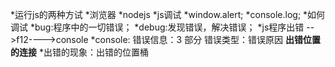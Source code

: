 
*运行js的两种方试
	 *浏览器
	 *nodejs
*js调试
	*window.alert;
	*console.log;
*如何调试
	*bug:程序中的一切错误；
	*debug:发现错误，解决错误；
	*js程序出错 -->f12--——>console
		*console: 错误信息：3 部分
			错误类型：错误原因  **出错位置的连接**
		*出错的现象：出错的位置桶<script>的程序：
			出错前的程序正常执行
			出错位置及其之后的程序不受影响
			其他<script>不受影响；
**js变量：
 		*what:内存中存储一个数据的存储空间，再起个名；
 		*when:程序中的数据都要用变量保存，再处理
 		*how :声明  赋值 取值
 			*声明：内存中创建一个新的变量
 				how: var 变量名；
 			*赋值： 将一个数据存入变量中
 			 	how: 变量名=值；
 			*取值： 从变量中取出数据；
 				how:使用变量名就是使用变量值；
 			“，”优先级低于等号；
 		*变量命名：
 			*不能用数字；
 			*不能用保留字关键字
 			*  **见名知义**
 			*  **驼峰命名
 		***特殊情况
 			*为未声明的变量赋值-->js自动创建同名变量在保存数居
 			*尝试从未声明的变量取值——> 会出错 not definde
 			*变量仅声明未赋值在内存中值未undefined; 
 			*对已有的变量赋新值会覆盖旧值
 		****声明提前;程序正式执行前，会将var 声明的变量提前 赋值留在原地；
 				遇见声明提前的问题，多要先声明，在判断输出；
 				example:
 					console.log(a);//undefine
 					var a=100;
 					console.log(a);//100
 					var a=200;
 					console.log(a);//200
 					console.log(b)//error
 					b=100;
 					console.log(b)//100
**常量：一旦声明值不可改变；
 		*when :只要创建不可擅自改变时；
 				example:PI G
 		*how :const 常量名 = 值；
 		*常量名要大写
 		***强行给常量修改值不会起作用
***数据类型
	*what:内存中存储不同数据的存储格式；
	***js数据类型分为两大类：***原始类型  ***引用类型
	***原始类型：值保存在本地的数据类型
		*五种
		*Number 专门保存数字的类型
		*String 专门保存字符串的类型
		*Boolean 专门保存真假的类型
		*undefined 只有一个值 undefined
		*null 表示不指向任何的地址
		***************************************
		*Number 专门保存数字的类型 不加引号
			*when：要参与算数计算或比较大小
				身份证，银行卡号等不用 Number 类型
			*所占空间：64位二进制数保存的 64bit = 8bytes
				n.toString(2) ;转为2进制数；不论多大的数字所占的空间是一样的都是8字节（bystes）;
			****舍入误差：计算机无法精确到 1/10
						example:
							var total= 1.6;
							var money=2.0;
							var b=money-total;
							console.log(b)//0.3999999999999999 
							console.log(b.toFixed(2));//***.toFixed(2);2表示两位小数
		*String 专门保存字符串的类型  加""
			*when:保存文字 或 斤用于显示的数字时
			*所占空间 ： js程序内存中的字符都是用unicode标识的
				unicode: 对全球主要语言每一位字编一个号
					查询unicode 
						str.charCodeAt(0); //转化为unicode编码
						str.toString(2)//转化为二进制
				内存中每个英文字母、标点占一字节，每个汉字占2个字节
				****字符串一旦创建不可改变；
				"+"如果参与字符串运算自动转化为字符拼接；
					example
						var str  = "hello" + "world";
						创建过几个字符串： 3个
		*Boolean false/true;
		*undefined   
		*null   
		***程序中的变量和数据库中的差距
			变量是内存中的  数据库是硬盘上的文件
			临时的		   持久的
			客户端          服务器只保存一份
		****************************
	   ***数据类型转换
			***js弱类型语言
				1，声明变量时不用规定存储的带护具类型
				2， 赋值时，动态决定变量存储的数据类型
				3，运算时js动态转换数据类型
			***两类：
				隐式转换：js自己完成
				强制转换：程序员自己调动
				**隐式转换
				 算术计算中,一切类型自动转为 Number 类型
				 隐式转换，仅影响表达式的结果不影响变量中存储的值
				 	"2"——>2  true/false -->1/0
				 	特例："+"只要有一方为字符串则自动转为字符串拼接
				 		  "-"不遵守这个法则
				 	example 
				 		var n1 = 2, n2 = 3;
				 		var s1 = "2", s2 = "3";
				 		var b1 = true,b2 = false;

				 		console.log(n1+n2);//5
				 		console.log(n1+s2);//23
				 		console.log(b1+s2);//"true"+"3"true3
				 		console.log(s1-b1);//"2"- true(1)=1***1***
				 		console.log(s1*b1);//2*1=2
				 		console.log(s1/b2);//Infinity
				 		console.log(s2-n2);//3-3=0***0***
				 		console.log(b1+s1-n1);//NaN 俩俩计算
				 	 NaN not a  number说明运算中包含了无法转换为数字的值不是数字的数字
				 	typeof(NaN):number 
				 	NaN 与任何数据计算都是 NaN
				 	typeof(x)用于判断x的数据类型
				   **表达式：有数据和运算符组成的一个公式
				          默认从左向右两两计算
				**强制转换：主动控制，调用专门的函数执行转换；
					1.任意类型 to string:2种；
					 var x = x.toString();
						任何对象都有toString方法；
					 var str = string(x)-->隐式转换的原型；
					2. 任意类型 to Nunber:2种；
					  var n = Number(x);-->隐式转换；//x必须为纯数字
					  var n = parseInt(str);//str是string 如果不是字符串js就会自动转为字符串
					  var n = parseFloat(str);
					      parseInt()原理：从str开始位置逐个读取每个字符直到碰到第一个不是数字的字符时，停止读取。自动忽略开始碰到的空格
					      parseFloat()原理：只认第一小数点；
					      Number() vs parseInt()
					      Number(true) -->1;
					      parseInt(true)-->parseInt(string(true))--NaN

					      example 
					         var width =  "12px";
					         parseInt(width)-->12;
					         parseInt("we34ju")-->NaN;
					3. 任意类型 -->Boolean: var  bool -->Boolean(x)-->隐式转换
						false : "" NaN undefined null 0 
						其余都是true
			   ******反是从用户获得都是string
	   ***运算符和表达式
			*程序：让计算机按照人的想法执行任务
			*运算符：就是程序中模拟人的思维运算或判断的符号
		  	 	*算数运算符：+  -  *  /  %/;
		  	 	  %运算：余数运算
		  	 	    %how:判断奇偶数
		  	 	    %how:确保运算结果不超过某个最大值（就是除数）；
		  	  		++/--:将当前变量中的值递增递减1
		  			when : 只要是对变量中的值的增递减1时用
		  			how  ；
		  		   ++/--单独使用前后都一样
		  		   参与到*其他表达式中*
		  		   ++n，将n中的值+1，然后返回*新值*$先++后运算$
		  		   n++, 将n中的值+1, 然后返回*旧值*$先运算后++$
		  		    example
		  		       var n = 3;
		  		       console.log(n++)//3
		  		       console.log(n);//4
		  		       console.log(++n);//5
		  		       console.log(n);//5
		  		       var m = 2;
		  		       var r = m++ + ++m + m++;
		  		       			2 m=3  4m=4  4m=5  r=10;
		  		       console.log(r);
		  		*关系运算符： 将两个值比较 ; > < >= <= == ===
		  		  * 返回true/false
		  		  **隐式转换：将所有类型转换为number在比较
		  		  **特殊情况：三种
		  		    *1，两个字符串比较：PK每一位unicode编号；
		  		      "3">"10"-->true
		  		    *2，***NaN 和任何数据做大小等于比较都返回false***
		  		        ***NaN 和任何数据做不等于比较永远返回true***
		  		        ****isNaN(x)专门判断是不是 NaN;
		  		        只要判断一个数值是否是数字或能被转为数字
		  		        ***Number("")会自动把空转为0
		  		         isNaN(Number("")); isNaN(Number(true));
		  		    *3，undefined null
		  		       Number(undefined) --> NaN
		  		       Number(null) --> 0
		  		        undefined == null // true  
		  		        undefined === null;
		  		       === 全等： 数据类型要相等 才比较值是否相等
		  		          不希望关系运算隐式转换时就用===
		  		       	******合理使用隐式转换******
		  		*逻辑运算：综合多个关系运算得出最终纠结伦
		  		  * && || ！ 隐式转换：自动将每个条件转为 boolean;
		  		     	 alert(4&&5);//5
						alert(4||5);//4
						alert(0||7);//7
						alert(9&&0);//0
						alert(0&&5);//0
 				  表达式1&&表达式2 12都是true才是true
 				  表达式1||表达式2  有一个是真就返回true
 				  ***********短路逻辑**************
 				   **example
 				      var n=10;
 				      var m=10
 				      var r = n++>10 || ++m>10;
 				      console.log(r);//true
 				      console.log(n);//11
 				      console.log(m);//11

 				      var n=10;
 				      var m=10
 				      var r = n++>10 && ++m>10;
 				      console.log(r);//false
 				      console.log(n);//11
 				      console.log(m);//10
 				    ******利用短路逻辑运算*******
 				      &&短路运用： 条件 &&（表达式）
 				       	**example 
 				       	   	var total = parseInt(prompt("请输入总价"));
 							total>=500&&(total*=0.8);
 							console.log(total);
 					  || 短路逻辑
 					      关系运算||（操作表达式）；
 						   	var input = prompt("qingshuru");
 							input!="" || (input = "主任什么都没留下");
 							console.log("恢复"+input);
 						*****如何判断是不是一个汉字
 						    第一个汉字为“一”————>unicode \u4300
 						    最后一个汉字"u9fa5";
 			    *位运算： >>   <<
 			       	n<<m  将n的二进制左移m位；
 			       	 example
 			       	     1<<3 ————> 1*2的三次方
 			       	n>>m  将n的二进制右移m位；
 			       	   example
 			       	      64>>3--> 64/2的三次方
 			    *扩展复制运算：+= -=  /= / *=
 			    *三目运算(三元运算) ： 根据不同的条件，多选一，返回不同的*结果*
 			       语法： 条件一?值1：
 			              条件二？值2：
 			                    ?	:
 			                    。。。:
 			                    默认值;
*****函数************************************************************
 	***函数		
 	    *函数： 封装了具有特定功能的代码段  声明 定义 调用
 	    *声明并且定义一个函数
 	         function 函数名([参数变量列表]){
 	         		函数语句；
 	         		[return];
 	         }
 	    *调用函数：[var 返回值 =]函数名([参数列表]);
 	      *函数只有调用时才会执行；
 	      *反复调用，反复执行；
 	      *一次修改处处生效
 	    *函数的参数：专门接受纯如函数内部的**变量**
 	       *如何定义函数参数 ：function函数名(变量1 ，变量2，。。。){}
 	       *参数赋值：函数名(变量1 ，变量2，。。。);
 	    *返回值：方法调用后，返回的执行结果！——一个数据；
 	         *通过return返回
 	         ********return 单独用 退出函数执行**********
 	         *******函数仅负责返回值，不负责保存返回值，必须var 变量 = 函数名();*****
	***变量作用域
	   *：一个变量的可用范围
	   *两种作用域：全局作用域，函数作用域
	   	  *全局作用域：一个变量可以再程序的任何位置被访问；
	   	  *函数作用域：一个变量尽在函数调用时，内部被访问；
  	   *两种变量：全局变量 局部变量
  	   	  *全局变量：定义在全局作用域中的变量；
  	   	  	 *1，直接在任何函数外生声明的变量
  	   	  	 	 全局变量都属于** window————全局对象**
  	   	  	 *******2，无论任何位置为从未声明过得变量赋值时自动创建全局变量***
  	   	  *局部变量：定义在函数作用于中的变量；
  	   	  	 *函数内部的var的变量；
  	   	  	 *参数变量
  	   	  *****函数内存 ： 函数其实引用类型的对象；函数名是只想函数对象的变量；
  	   	     函数调用时根据函数名的地址找到函数对象；
  	   	     函数调用完：
				*************************************
				example 01
				     var a=100;
 					 function fun(){
  						a++;
  						console.log(a);
 					 }
 					 fun(a); //101
 					 console.log(a);  //101
 				example 02
 	   ***声明提前：在程序执行前或函数被调用前，将 var 声明的变量和 function声明的函数提前到**当前作用域**的顶部集中创建 ；
 	   	  ****强调：仅声明提前*赋值留在原地
 	   	     example01;
 	   	      		fun1(){
 	   	      			console.log(1);
 	   	      		}
 	   	      		fun1();//2;//画内存图；
 	   	      		fun1(){
 	   	      			console.log(2)
 	   	      		}
 	   	      example02:
 	   	         var a= 100;
 	   	         function fun(){
 	   	         	console.log(a);//undefined;
 	   	         	var a=90;
 	   	         	console.log(a);//90
 	   	         }
 	   	         fun(); undefined 100;
 	   	         console.log(a); //100

 	   	           var a= 100;
 	   	         function fun(){
 	   	         	console.log(a);//100;
 	   	         	 a=90;
 	   	         	console.log(a);//90
 	   	         }
 	   	         fun(); 
 	   	         console.log(a); //90
 	   	       example03
 	   	          function foo(){
 	   	          		console.log(2);
 	   	          }
 	   	          foo();//2
 	   	          var foo=100;
 	   	          console.log(foo)///100
 	   	          foo();error;
 	   		function (){}会整体提前 ；var foo = function(){} 赋值还在原味
 	   ***按值传递： js中无论变量间赋值或使用变量传递参数时，都是将变量中的值复制一个副本给对方；
 	       example:
 	          function buy(what,card){
 	          	card-=5;
 	          	console.log("余额"+card);
 	          	return "香喷喷的"+what;
 	          }
 	          var card=10;
 	          buy("鱼香肉丝",card)； 余额5；
 	          console.log(card); //10；
 	   **全局函数：ES标准中已经定义好的，开发者可直接调用的函数
 	      *parseInt(s[, radix]),parseFloat;
 	      *isNaN(x);
 	      *decodeURI(uri);decodeURIComponent(s);encodeURI(uri);encodeURIComponent(s);
 	      *eval(code);
 	      *isFinite(n);//判断是不是有限的；返回true/false
 	      	*编码/解码
 	      	   *编码：将url中的非法字符，改为合法字符；url不容许出现多字节字符；
 	      	   		/s?word=%E5%BC%AO 张#utf-8编码#
 	      	   		解决：将url中的多字节变为单字节：
 	      	   		example01
 	      	   		   /*用户输入搜索关键字 程序价格关键字编码为单字节拼接成url*/
 	      	   		   var url ="http://www.baidu.com/s?word=";
 	      	   		   var input = prompt("baiduyixia");
 	      	   		   input = encodeURIComponent(input);
 	      	   		   alert("向服务器发送请求"+url+input);
 	      	   		   /*服务器解码*/
 	      	   		   alert(服务器解码后：+decodeURIComponent(input));
 	      	   *解码：将url中的非法字符编码后的内容恢复成原文
 	      	*eval(code):计算字符串格式的表达式的值或执行字符串格式的JS语句；
 	      				ajax转数据；
 	      				var input = "3*4+8+78";
 	      				alert(eval(input));//
 	      				var input="document.write('string');"
 	      				eval(input);会执行；
 	      **不是全局函数是DOM 不在ES标准中定义的alert(message);
 	      **不是全局函数是DOM 不在ES标准中定义的prompt(message[, default])
	****分支结构：顺序，分支，循环
 		************
 	   		顺序：程序默认从上往下执行;



 	   		分支：根据不同条件执行不同语句；
 	   		循环：反复执行，达到临界条件停止；
 	   		**********需求IPO********input process Output;
 	   	*******if结构：
 	   	  if(条件){
 	   	  	语句；
 	   	  }else if(条件){
 	   	  	语句；
 	   	  }else{语句}；
 	   	  example:找最大
 	   	     *******function getMax(a,b,c){
 	   	     	var max = a>b?a:b;
 	   	     	c>max&&(max=c);
 	   	     	return max;
 	   	     }
 	   	     /*注意类型转换*/
 	   	      console.log(getMax(parseInt(prompt("message")) ,parseInt(prompt("message")) ,parseInt(prompt("message")) ));
 	   	*******switch case  ******全等比较；*****
 	   	       switch(表达式){
 	   	       	case 值1:
 	   	       	  code1;
 	   	       	  break;//停止并跳出当前结构，并不是一定要有break;
 	   	       	case 值2：
 	   	       	   code2;
 	   	       	   break;
 	   	       	  default:
 	   	       	     代码段；	

 	   	       }
 	   	********循环：循环条件；
 	   			循环变量：循环条件中用于比较的变量；一般想着不满足循环条件的趋势变化
 	   			语法：var 循环变量 = 初值；
 	   				***while(循环条件){
 	   						循环体；
 	   						迭代循环变量；//也可以在前面；
 	   					}
 	   					退出循环：1自然退出 2手动循环 break;
 	   					example
 	   					   var input="";
 	   					   var a = 6;
 	   					   	while(input!=a){
 	   					   		input=parseInt( prompt("请输入1-9的整数"))；
 	   					    	alert(
 	   					    	input>a?"打了":
 	   					    	input<a?"笑了":"猜对了";
 	   					    	)	
 	   					   	}
 	   					example
 	   					  /*随机数的公式*/
 	   					  *****var n = parseInt(Math.random()*(max-min+1)+min);
 	   				***do{循环体；迭代循环变量循环}while(循环条件);
 		*********js没有块级作用域 只有全局和函数作用域*************************
 	    *******for循环：循环变量的变化规律固定就优先选择 for 循环；
 	    			求和：for(var i=1,sum=0; i<=100; sum+=i++);
 	    					console.log(sum);
 	   				倒数求和：for(var i=1,sum=0; i<999; sum+=1/i,i+=2);
							console.log(sum);
		*********for 循环要考虑循环次数；次数越少效率越高；
					continue:跳过；###可以用否定条件代替使用很少用；
		*********99乘法口诀表；
					!(function(){
						var str="";
						var x=1;
						for(var l=1; l<=9; l++){
							for(var i =1; i<=l; i++){
							x=i*l;
	  						str += i+'*'+l+'='+x+(x<10?"   ":" ");
							}	
							console.log(str);
							str="";
						}
	
					})();
		*********输出正三角：
						!(function(){
								function printTriang(x){
									var str="";
									for(var l=1; l<x; l++){
										for(var i=1; i<l; i++){
												str += "*"					
										}
										console.log(str);
										str="";
										}
									}
							printTriang(6);	
						})();
						2:
						(function(){
							function printTriang(l){
								for(var i=0,str="*";i<l;str+="*",i++){
							 	console.log(str);
							 }
							}							 
						})()
						******
						    function printTriang(l){
						    	for(var r=1; r<=l; r++){
						    		for(var i=0,str="";i<1; i++){
						    			str+=i<(l-r)?" ":"*"
						    		}
						    	}
						    		
						    }	
	**********程序就是数据结构+算法
				好的数据结构可提高程序执行的效率；
*****数组******************************************************************
	*******数组：一组连续的变量组成的集合————统一起一个名字；
				批量管理多个数据；
	*******数组内存：数组是引用类型对象；
				数组不是直接保存在window而是把内存地址保存在window中
				通过数组名寻找对象；

		****创建  赋值  取值
			**创建：4种
				1.***常用 var 变量名 = [];————>创建一个空的数组对象；
				2.***常用 var 变量名 = [值1，值2，值3,.....];————>创建数组并初始化元素；
				3.**不常用 var arr = new Array()——>创建一个空数组对象；
							new 创建一个新对象；并返回新地址保存在变量值；
				4.**不常用 var arr=new Array(n);
			**使用数组：使用变量等效使用数组；
					数组对象中，每个元素都有一个下标；
					数组变量[i]————>获取i位置的元素的值
					数组变量[i]的用法与普通变量完全一样；
			**赋值：数组变量[i]= 新值；
			**取值：数组变量[i]= 新值；
			**var my = ["报"，"报"，"报"，"报"，"报","报"，"报"]
				var lp = my;
				my = null;释放了my的内存地址 此时lp还在引用数组，数组还从在，
				    如果lp=null 则释放数组，垃圾回收器回收；
			***垃圾回收器： 专门释放对象内存的一个程序；
							在底层，后台，伴随当前程序同事运行；
							引擎会定时调用垃圾回收期；
							只有当一个对象不被任何一个人引用时；
			****js位不存在的位置赋值，不会出错；会自定赋值；
			****从不存在的位置取值不会出错，也不会增加新元素；而是返回undefined;
			******example;
				var  emps=[];
				var input = "";
				while((input = prompt("请输入员工姓名"))!="exit"){
	 				/*赋值表达式的结果是等号右边的值*/
	
					emps[emps.length]=input;
	
				}
					console.log(emps);
			****数组是对象：封装了一组数据，并提供了对数组的操作方法；
				.length的属性，获取数组中的元素个数 ！= 实际元素个数(当为不存在的位置赋值时，直接给到100的时候就不是了)；
				何时使用：arr[arr.length-1]:获取任意长度数组的最后一个元素；
						 arr[arr.length]=新值；数组末尾追加新元素；
						 改小arr.length的值，可删除末尾元素；
				数组遍历：从下表0开始，依次取出每个元素，反复执行相同的操作；
					*******example:
						function getMax(arr){
	 						for(var i=1,max = arr[0]; i<arr.length; arr[i]>max&&(max=arr[i]),i++);
							return max;
						}
					*******example:
						function indexof(arr,name){
							for( var i=0; i<emps.length; i++){
								if(emps[i]==name){
									return i;
								}
							}
							return -1;
						}
				关联数组：可以自己定义下表名称的数组；
					创建关联数组：var fbb = [];fbb["sname"]="范冰冰"；fbb["math"]	= 78;
					访问关联数组：自定义的下标名；
					关联数组中.length属性失效；
					关联数组（hash）:下标不重复的；
						优势：利用hash算法，精确定位某个下标位置；不用遍历；
						hash内存：hash会通过hash算法根据下标随机分配地址（地址名随机）所以打印顺序是随机的；类似住酒店；循序不一样；
					遍历关联数组：for(var key in arr){
						key;/*key为下标号*/
						key为当前元素的下标；arr[key]为值；
					}
					*****/*去除数组中重复的元素：*/
 						var arr = [1,2,4,5,2,4,5,2,7,9,34,234,3];
						var hash = [];
							for(var i=0; i<arr.length; i++){
						hash[arr[i].toString()] = 1;
							}
							console.log(hash);
			*****API：应用程序变成接口
			****数组API:
				*****arr to String;
					 var str = arr.toString();
					 var str =  arr.join("separator");
				*****优化： 问题：频繁字符串拼接造成内存浪费；
					解决：先将要拼接的字符串放入数组，
					最后 arr.join("");
					******用数组实现三角形；
						for(var i=0 arr= [];; i<7; i++){
							for (var j=0; j<i; j++)
								{arr[arr.length]= "*";}
								console.log(arr.join(""))
							

							}
					****打印反三角：
						for(var i =0; i<=7; i++){
							for(var j=0,arr=[]; j<i; j++){
								arr[arr.length]= i<7-i?" ":"*";
							}
							console.log(arr.join(""));
						}
					****乘法口诀表：
							for(var i=1; i<=9; i++){	
								for (var j=1,arr=[]; j<=i; j++){
									arr[arr.length] =[j,"x",i,"=",j*i,""].join("");
								}
								console.log(arr.join(" "))
							}
					***
				*****拼接和截取：元对象保持不变，返回新对象；
				     var newArr = arr.concat(新值1，另一个数组，新值2.......)
				     var subArr = arr.slice(start[, endi+1]);含头不含尾；
				     			第二个参数可以省略，省略可以取到最后；
								两个参数都可以去负数，则从后面往前取；		     			
				*****arr.splice(start[, deleteCount][, values]):删除 插入 替换
				*****arr.reverse()；
				*******数组排序arr.sort()———>以字符串排序；
					 比较器函数：专门比较任意两数大小的函数；
					 		两个参数分别表示要比较的任意两值；
					 		无论比较逻辑是什么，都要返回一个数字；
					 ***arr.sort(compareNum——>比较器函数)；拍数字；
					 	颠倒比较器的结果的正负return -(a-b)可变为降序；					 	example
					 		var arr=[11,3,5,17,8,32,12,23,56];
							var strs = ["sad","dasf","2213342","dasf","34"];
							
							function compareNum(a,b){
								return a-b;
							}
							arr.sort(compareNum);console.log(arr);
							strs.sort(strs,compareStr);console.log(strs);
				******函数对象作为参数；
						函数名后面加()，表示立即执行；
						函数作为对象传递时，仅适用函数名，不加（）；
						比较器函数bubble()：
							var arr=[11,3,5,17,8,32,12,23,56];
							var strs = ["sad","dasf","2213342","dasf","34"];
							function bubble(arr,compare){
									for(var n=1; n<arr.length; n++){
										for(var i=0; i<arr.length-n; i++){
											if (compare(arr[i],arr[i+1])>0) {
												var tmp = arr[i];
												arr[i] = arr[i+1];
												arr[i+1] = tmp;
											}
										}
									}
							}
							function compareNum(a,b){
								return a-b;
							}
							function compareStr(a,b){
								return a>b?1:
										a<b?-1:0;
							}
							bubble(arr,compareNum);console.log(arr);
							bubble(strs,compareStr);console.log(strs);
				******冒泡排序:判断是不是交换位置
						for(var n=1; n<arr.length; n++){
							for(var i=0; i<arr.length-n; i++){
								if (arr[i]>arr[i+1]) {
									var tmp = arr[i];
									arr[i] = arr[i+1];
									arr[i+1] = tmp;
								}
							}
						}
				******冒泡排序
				*****栈和队列：js中没有真正的栈和队列的类型；一切都是用数组对象模拟的；		
					栈：只能从一端进出的数组，另一端封闭：
							以后只希望数组只能从一端进出时；
					末尾出入栈；已经入栈元素下标不变
						***push***入栈：arr.push(values);
						***pop**出栈：var last = arr.pop();
					开头出入栈：每次入栈新元素时；以入栈的元素的位置会向后移；
						***sunhift**入栈： arr.unshift(values);
						***shift()**出栈： var first = arr.shift();
					*******arr.length会变化故循环时用while(){};
					****入栈出栈模拟十进制转二进制算法
							function dec2bin(num){
								var arr=[];
								while(num>0){
									  arr.unshift(num%2);
									  num = parseInt(num/2);
							
							
								}
								return arr.join("");
							}
					队列：只能从末尾进入数组，必须从开头出数组；
					**结尾入列push; 开头出队列：var first = arr.shift();
			***二维数组：数组中的元素又引入另外一个子数组对象；***保存横行数列***上下级关系			
				***创建二维数组：
					1先创建在在赋值；var  arr=[]; arr[0]=["石家庄","baoding",""]; arr[1]=["",""]
					2创建数组时同时初始化数组；
						var data = [
							[0,1,3,4,4],
							[234,2,3,4,5,56,5],

						]
				***二维数组内存图：31.jpg
				***访问二维数组中的数据：arr[行下标][列下标]；行下标不能越界；越界则为undefined,undefined不是数组所以就不能访问列；
				***遍历二维数组；外层循环遍历行，内层循环遍历列；
*****字符串*****************************************************	
	***：多个字符组成的一个*只读*的集合（数组）
	***：凡是数组对象中，不修改原对象的API,字符串都能用；
			slice indexOf;
		 凡是数组对象中，修改原对象的API,字符串都bu能用:push sort splice;
	***String API: 所有API不可能直接修改原字符串；
		**转义字符："\"" "\\" \n 换行  \t Tab;
		**大小写转换；转大写：str.toUpperCase();转小写：str.toLowerCase();
				var input="";
				while( (input=prompt("输入验证码"+code).toLowerCase())!=code.toLowerCase()){
					alert("shurucuowu ");
				
				}
		**获取制定位置字符（同数组） 
			1 str[i] 也可srt[str.length-2];
			2 str.charAt(n)
			3 str.charCodeAt(i);-->返回unicode号；
		**任何东西加""会转为字符串；
		***查找关键字的位置 
			var i = str.indexOf("kword"[,stari]);如果找不到返回-1;
			var i = str.lastIndexOf(targetElement[, startIndex]);
			查找敏感词的函数：
				function findKwords(input){
					var index = -1;
					while((index = input.indexOf(kword,index+1))!=-1){
				
						alert("在"+index+"发现敏感词");
					}
				}
		***获取子字符串：var substr=str.slice(start, end); 含头不含尾
						var substr = str.substring(from[, to]);不支持负数；
						var subStr = str.substr(stari,取几个)；
						解码
						function decode(code){
							for(var i=0, arr=[]; i<code.length; i+=5){
								arr.push(String.fromCharCode(code,substr(i,5)));
							}
							return arr.join("");
						}
						获取域名
						function mail(emil){
							var index = emil.indexOf("@");
							
							var username = emil.slice(0, index);
							var domain = emil.slice(index+1);


							alert("username:"+username+"   domain:"+domain)
						}
		***切割字符串：var arr = str.split(delimiter[, limit]);arr中以数组方式保存字符串；
			**只要分段处理字符串时就要线分割在遍历；
			**固定套路 ：将字符串切割为字符数组：var chars = str.split("")//空字符创相当于把字符切割；
			***首字母大写
				function parseFirst(str){
					var arr = str.split(" ");
					for(var i=0; i<arr.length; i++){
						arr[i] = arr[i].slice(0, 1).toUpperCase()+arr[i].slice(1);
					}
					return arr.join(" ");
				}
			***颠倒字符串的位置
				function reverse(str){
						return  str.split("").reverse().join("");
				}
			***打印兵种
				function printRoles(str){
					 var arr=str.split("#");
					 for(var i=0; i<arr.length; i++){
					 	 document.write(arr[i].split("@").join(" ")+"<br>");
					 }
					
				}
				printRoles("tom@补给兵@60#marry@医护兵@89#Join@特种兵@30");
			***利用hash算法查询字符串出现的次数****也可以用正则匹配match*****
				var str = "helloeeoeee";
				function count(str,a){
					var arr = str.split("");
					var hash = [];
					hash[a]=0;
					for(var i=0; i<arr.length; i++){
						if(arr[i]==a){
							hash[a]++;
						}
						
					}
					console.log(a+"出现了"+hash[a]+"ci");
				}
				count(str,"o");
		***模式匹配：按照规则查找或替换字符串中的字内容；
			**查找： var i=str.search(/kword/i)*正则匹配i-->ignore:忽略大小写*;只能从开始位置找到第一个匹配的元素
				仅判断有没有关键字时使用；
				search专门用于模式匹配；
			***获得所有关键字的内容或个数：var arr = str.match(/kword/ig)-->g为全部匹配;  arr中保存了所有关键字的数组；
				如果没找到返回null;
				*match*只可以获取第一个关键字的位置；arr.index(只有不加g)才有效;
			*****替换：var newString = str.replace(模式，"替换内容");
					var newString = str.replace(/kword/ig,"替换的内容")；
					var kword  = /no/ig;
					function replace(input,kword){
						var arr = input.match(kword);
						input = input.replace(kword,"yes");
						console.log("替换了"+(arr?arr.length:0)+"出");
						console.log(input);
					}
					replace("no zuo no die",kword);
			*****
		***正则表达式RegExp：专门规定字符串中字符格式规则的表达式；
				****只要定义字符串格式柜子都用正则表达式
				****[]备选字符集：规定某一位字符可选的备选文字列表；
					****[备选字符列表]无论备选字符集中有多少字符，都必须且只能选一个；
					一个[]只代表以为字符；
					^排除；[^47]除了47都行；
				**** - 如果备选字符集连续可用-表示到；[0-9][a-zA-Z][一-十]
				****预定义字符集：专门表示常用的连续字符集；
					\d==>[0-9]一位数字；
					\w==>[0-9a-zA-Z_]:一位数字字母或下划线；
					\s==>[空字符]；代表一位空字符；空格 tab;
					.==>除了换行外，其他所有字符；
					\D \W \S 除了\d \w \s 的字符集；
				****量词：规定字符集出现的次数；
					明确数量的量词 {min,max} \d{6,8};
								  {min,} 至少；
								  {n}必须n位；
					不确定数量两次 ? ==>{0,1}可有可无，最多一次；身份证号 \d{15}(\d{2}[0-9xX])?
								  * ==>可有可无数量不限；
								  + ==>{1,}:至少出现一次；数量不限；
						    手机号正则验证：(\+86)?\s*[1][34578]\d{9}
								  如果冲突就用\转义；
		***RegExp 对象：封装了正则表达式，提供里利用正则表达式执行验证和查找的API;
			*创建 var reg = /正则表达式/ig；正则表达式在运行时不会改变；
				 var  reg = new RegExp("正则表达式","ig");
				 		var str1 = "\\d{6}";var reg new RegExp(str1,"ig")
				 		\\注意字符串转义；
			*使用：  
				格式验证：var bool = reg.text(str);返回 true false;
				*验证：从头到尾必须完整匹配；
				*test方法默认只要部分匹配就可；
					*解决：都要在正则表达式前加^,后加$:^表示必须以***开始$：表示必须以****结束；^$；表示必须完整匹配；
					*****密码验证 
					var reg = /^(?![a-z0-9]*$)(?![a-zA-Z]*$)[a-zA-Z0-9]{6,8}$/;
					while(!reg.test(prompt("输入密码"))){
						alert("格式不服 n 密码6-8位至少一位大写字母，至少包含一位数字");
					}					
					alert("message");
				**查找API：reg.exec(string)：在string中查找符合reg规定的关键字；
					****及查找内容有查找位置时只能arr=reg.exec(string);一个一个找不能保存需及时手动保存；
					**要加g;
					**var arr=reg.exec(string);
						arr[0]保存了当前关键字的内容；
						arr.index保存了当前关键字的位置；
						reg.lastIndex为下次查找开始位置
						exec(string)没找到会返回null;
						example:
							var str = "明明喜欢我，却不告诉我，别理我，我想静静；静静是谁？你先告诉我明明是谁";
							var reg = /明明|静静/g;
							var arr=null;
							while((arr=reg.exec(str))!=null){
								console.log("zai"+arr.index+"发现关键字："+arr[0]);
								console.log(reg.lastIndex);
							}
					****所有查找：在最合适的时候使用最合适的方法；
						1.var i= str.search(reg)-->判断有没有（不能制定开始位置；
						2.var arr = str.match(reg)-->获得所有关键字内容和个数.length；
							不能查找位置；
						3.var i = str.indexOf("kword"[,starti]);-->从指定位置开始，查找下一个关键字的位置； ***但是不支持正则；
						4.var arr  = reg.exec(str)即可以获得内容也可以获得位置，缺点复杂；
					***正则贪婪模式和懒惰模式：
						***默认贪婪模式：默认总是匹配最的字符串；
							原因：.* .+引起的
						***懒惰模式：仅匹配最短的符合条件的字符串；
							贪婪-->懒惰； .* --> .*?
					***取出html中的a	/<a\s+(.*?)href\s*=\s*['"]([^'"])*['"]/g
						从正则表达式中：用（）包裹要获取字内容的部分；
						程序中，本次查找后：RegExp.$n (n为第几个括号从1开始)；取出*本次*匹配结果中第n个（）匹配的字内容；
							正则中n从1开始；
					***去空格； ltrim()
						function ltrim(str){						 
							return str.replace(/^\s+/,"");
						}
						function rtrim(str){					 
							return str.replace(/\s+$/,"");
						}
						function trim(str){						 
							return str.replace(/^\s+|\s+$/g,"");
						}
			******string的正则API relace()  split(delimiter[, limit]);
				******var str = "纪委负责对全国党员干部的纪检监察工作";
					var reg = /纪[检委](监察)?/;
					var count = 0;
					var arr=null;
					while((arr=str.match(reg))!=null){
						str = str.replace(reg,arr[0].length==2?"**":"*");
					}
					console.log(str);
				******利用replace格式化数据
					"替换值"中，也可以使用$n，和RegExp.$n的用法完全相同；
							/*格式化身份证号的生日*/
						var pid = "130645198709173087";
						var birth = pid.slice(6,-4);
						var reg = /(\d{4})(\d{2})(\d{2})/;
							birth = birth.replace(reg,"$1年$2月$3日");
							console.log(birth);
						var time = "20171010124455";
						var reg1= /(\d{4})(\d{2})(\d{2})(\d{2})(\d{2})(\d{2})/;
						console.log(time.replace(reg1,"$1年$2月$3日$4点$5分$6秒"));
				*****切割  var arr= str.split(reg);
						var lis = "<li>tom</li>\n\t<li>lli</li>\n\t<li>tom</li><li>tom</li><li>tom</li>";
							lis = lis.slice(4,-5);
						var reg = /<\/li>\s*<li>/;
						var arr = lis.split(reg);
						console.log(arr);
							var html=arr.sort().join("</li><li>");
							document.write("<ul><li>"+html+"</li><ul>");
********Math******************************************************
	Math不能new：专门执行数学计算的对象；封装了数学计算中的常量
	1.取整: 上取整Math.ceil(x)  下取整Math.floor(x)  四舍五入取整Math.round(x)
		***Math.round()属于Math对象；返回值为数字
		***toFixed()输入number可以按任意小数位数取整；返回值为字符串类型
		*****保留任意小数
			function round(num,d){		
				return Math.round(num*Math.pow(10,d))/Math.pow(10,d);
			}
			*******console.log(round(555.555,2));//555.55;舍入误差；多计算几位可以避免舍入误差；
	2.乘方开方
		乘方：Math.pow(n,m);计算n的m次方
		开平方：Math.sqrt(x):计算x的平方根；
	3.获取最大值/最小值
		Math.max(args);
		Math.min(args);
	************固定套路：Math.max.apply(Math,arr);
	4. 随机数 Math.random() 0<=n<1的随机数；
		任意min到max之间取一个随机整数；
		********parseInt( Math.random()*(max-min+1)+min);
			Math.floor( Math.random()*(max-min+1)+min);
		********双色球案例
		*******生成4位随机验证码；
			var chars = [];
			for(var c=48; c<=57;chars.push(String.fromCharCode(c++)));
			for(var c=65; c<=90;chars.push(String.fromCharCode(c++)));
			for(var c=97; c<=122;chars.push(String.fromCharCode(c++)));
			function getCode(){
				var arr=[];
				for(var i=0; i<4; i++){
					arr.push(chars[parseInt( Math.random()*63)]);
				}
				return arr.join("");
			}
			console.log(getCode());
		******	验证码验证 function validCode() {
					var code = getCode();
					while((prompt("输入验证码"+code).toLowerCase())!==code.toLowerCase()){
							alert("message");
							code = getCode();
					}
					alert("验证成功");
				}
					validCode();
*****Date()***************************************************************
	****封装了时间点，提供了对时间和日期的操作的API
		1970年1月1日0点0分0秒至今的毫秒数；
	****创建Data对象；
		1. var now = new Date();创建一个新的日期对象，保存了*客户端*当前时间点的毫秒数；
		2. var time = new Date("xxxx/xx/xx [xx:xx:xx]");自定义时间对象；
		3. var time = new Date(年，月-1，日[,时，分，秒])；
		******日期对象可以相减 结果为毫秒差； 2 对任意分量做加减：Date对象
		******Date.getTime()获取时间；
		4.  复制日期对象
		    var date1 = new Date();
		    var date2 = new Date(date.getTime());
		*********example日期的计算；
				var hiredate = new Date("2012/6/30");
				var enddate = new Date(hiredate.getTime());
				enddate.setFullYear(enddate.getFullYear()+3);
				/*计算续签的时间*/
				var renewvl = new Date(enddate.getTime());
				 renewvl.setMonth(renewvl.getMonth()-1);
				 if(renewvl.getDay()==6){
				 	renewvl.setDate(renewvl.getDate()-1);
				 }else if(renewvl.getDay()==0){
				 	renewvl.setDate(renewvl.getDate()-2);
				 }
				console.log(renewvl.toLocaleDateString());
				var remindDate = new Date(renewvl.getTime());
					remindDate.setDate(remindDate.getDate()-7);
				console.log(remindDate.toLocaleDateString());
		*********example计算工作日；
					/*计算工作日*/
					function getDueDate(days){
							var now = new Date();
							for(var i=0; i<days; i++){
								if(now.getDay()==5){
									now.setDate(now.getDate()+2);
								}else if(now.getDay()==6){
									now.setDate(now.getDate()+1)
								}
								now.setDate(now.getDate()+1);
							}
						return now;
					}
					console.log(getDueDate(10).toLocaleDateString());
		*********/*日期转换为字符串的函数  解决各大浏览器的兼容问题
				xxxx年xx月xx日 星期几  上午/下午 xx:xx:xx*/
				function formate(date){
					 	var arr=[];
					 	/*年*/
						arr.push(date.getFullYear());
						/*月*/
						var  m= date.getMonth()+1;
						m<10?m="0"+m:m;
						arr.push(m);
						/*日*/
						var d=date.getDate();
						arr.push(d<10?d="0"+d:d );
						/*week*/
						var week = ["日","一","二","三","四","五","六"];
						arr.push(week[date.getDay()]);
								/*上下午*/
						date.getHours()<12?arr.push("上午"):arr.push("下午");
						/*h*/
						var h = date.getHours();
						h>12&&(h-=12);
						arr.push(h<10?h="0"+h:h);
						/*m*/
						var min = date.getMinutes();
						arr.push(min<10?min="0"+min:min);
						/*s*/
						var s= date.getSeconds();
						arr.push(s<10?s="0"+s:s);
						/*拼接字符串*/
						var str = arr.join("");
							/*替换*/
						var reg = /(\d{4})(\d{2})(\d{2})([日一-六])([上下]午)(\d{2})(\d{2})(\d{2})/;
						return str.replace(reg,"$1年$2月$3日 星期$4 $5 $6:$7:$8"); 
				}
***异常/错误处理**********************
	error:导致程序无法继续执行的异常状态
	js中一旦发生错误就会自动创建Error类型对象
	6种
		SyntaxError 语法错误
		ReferenceError 引用错误 找不到变量或引用对象
		TypeError  类型错误  错误的使用了对象的方法
		RangeError 范围错误  参数超范围； toString(-1);
		EvalError  调用eval()函数错误；
		URLError   URL错误；
	错误处理： 在程序发生错误时，保证程序不退出或正常退出；
	如何错误处理： try Catch 
				try{
					可能出错误的代码
				}catch(err){
					仅在发生错误时才执行
					一旦发生错误 err 中就会自动存入Error对象；
					1.记录/显示发生错的信息；
					2.继续向调用者抛出异常；
				}[finally{
					无论对错一定执行的代码段：释放资源；
				}]
	何时需要定义错误处理？某段代码只要有可能出错，都要抱在try catch 
	优先使用if else 结构判断已经预知的可能出错的错误
	无法预知时采用try catch；
	用法：
		1.解决各大浏览器的兼容问题
		2.抛出自定义异常 throw new Error("自定义错误消息")
**********function**********************************************(){}*******	
	function对象：js中一切都是对象；函数也是对象；函数名其实是引用函数定义对象的变量；
	*******arguments对象：
		重载：程序中可以定义多个相同函数名不同参数列表的函数，调用者不必区分每个参数的函数
			执行时，程序根据不同的参数调用不同的方法；
		在js中没有重载；但是可以用arguments对象模拟重载
		arguments对象：函数对象内，自动创建的专门接受所有参数值的类数组对象；
		arguments[i]:获得传入的下标为I的参数值；
		arguments.length:获得传入参数的个数；
		即使定义了参数，arguments对象同样回收到所有的参数值；

		example:/* js模拟重载 */
		********function add(){
				for(var i=0,sum = 0; i<arguments.length;sum+=arguments[i],i++)
				return sum;
			};
			console.log(add(11,2,34,5));
	*****函数对象
		***创建函数对象：3中方式
			1.声明方式： *只有声明方式才会被提前**不仅函数名提前整个定义也会提前*：
				function 函数名(){};在调用前后无所谓：
			2.函数直接量：var 函数名 = function(){};**函数名变量声明提前*赋值留在原地；**
					必须写在调用之前；
			3.使用new 创建函数对象：
				var 函数名 = new Function("a","b",,,,,"函数体")必须加""；
		****内存中的函数对象*2.png****
			***函数在创建对象时：同时创建两个对象；
				函数对象：函数的定义；
				作用域链对象：保存了函数对象可用的变量位置（地址表格）这个地址默认第一项指向window；
			***调用函数时又会创建1个新对象：活动对象；
				活动对象：专门保存局部变量的对象 ；
				***在作用域对象中追加指向活动对象的引用；
			***调用后：
				***默认仅释放活动对象
				***作用域链对象中的活动对象引用出栈；
	*******匿名函数：没有命名的函数 天生用来节省空间的
			1.匿名函数自调：定义完函数立即执行；执行完立即释放；
				***只执行一次时使用；
				如何自调：(function(){})(参数值);
				匿名函数自调不提前
			2.匿名函数回调：将函数作为对象传递给另一个函数由另一个函数自主决定在需要时调用
				 arr.sort(function(a,b){return a-b;});
				 只要将一个函数对象传递给其他方法调用时；
				 example:比较器函数
				 	var arr =[2,3,5,6,7,8,778,42,34,3];
					arr.sort(function(a,b){return a-b;})
					
					console.log(arr);
					arr.sort(function(a,b){return b-a;})
	******闭包:词法表示包括不必计算的变量的函数，也就是说该函数能使用函数外定义的变量。
		**全局变量局部变量的缺点
			全局变量：容易全局污染；
			局部变量：无法共享：不能长久保留;
		闭包：即可全局共享又可以长久保留的变量，又不会被污染；
		****1.定义外层函数，封装被保存的局部变量；
		****2.定义内层函数，执行对外层函数局部变量的操作；
		****3.外层函数返回内层函数的对象；并且外层函数被调用时，结果被保存在全局变量中；
		****何时使用：反复使用局部变量又避免全局污染；
			function outer(){
				var n= 1;
			
				return function (){
					return	n++;
				}
			}
			var getNum1 = outer();
			console.log(getNum());1
				var n = 100;
			console.log(getNum());2
			console.log(getNum());3
			console.log(getNum());4
			console.log(getNum());5
			var getNum2 = outer();
			console.log(getNum2());1
				var n = 100;
			console.log(getNum2());2
			console.log(getNum2());3
			console.log(getNum2());4
			console.log(getNum2());5
		********闭包内存：笔记本闭包内存图*结合函数的内存图*两者联合起来一起看；
		****闭包的特点：
			1.嵌套函数
			2.内层函数操作了外层函数的局部变量
			3.外层函数将内层函数返回到外部，被全局变量保存住；
		******判断闭包函数执行结果：
			*******外层函数被调用几次就有几个受保护的局部变量副本；
			****来自一个闭包的函数被调用几次，受保护的局部变量就变化几次
			********
				function outer(){
					var arr=[];
					for(var i=0; i<3; i++){
						arr.push(function(){return i;});
					}
					return arr;
				}
				var getFuns = outer();
				console.log(getFuns[0]()); //3
				console.log(getFuns[1]()); //3
				console.log(getFuns[2]()); //3
*****面向对象************************************************************
面向对象：在程序中都是用一个对象来描述现实中一个工具的东西
	包含：封装了属性和方法的储存空间；
	*******创建自定义对象的三种方法;
		1. 直接量var obj = {"属性名1":值1，
					  "属性名2":值2,
					  "功能名1":function(){},
					  "功能名2":function(){},....};
			****访问对象中属性的两种方式：obj.属性名； obj.[属性名]；
			****判断对象是否含有某种属性和方法
				*1.hasOwnProperty("propname")找到返回true 否则返回 false;
				*2."属性名" in 对象 找到返回true 否则返回 false;
				*3.直接使用obj.属性名作为条件：arr.indexOf===undefined; 不包含，undefined --> false;包含，值或 function(){};
					何时省略===：判断方法是否存在时，可省略=== 如果属性值一定不是 null 0 "" NaN 也可省略；

				*强行给js中不存在的属性方法赋值会自动创建同名属性和方法；
				*（访问对象中不存在的属性）相当于访问数组中不存在的下标：不会出错返回undefined;
			***this*******如何在方法中访问当前对象自己
				*****this关键字：运行时，指代正在调用方法的对象就是.前的对象；
					this本质是window下唯一的一个指针，指向当前调用方法的对象；
				**如何在方法内，访问当前对象自己的属性：this.属性名；
				**this和定义在哪儿无关！仅和调用时使用的当前对象有关；
				***如果无主的调用或赋值，都默认this都是window;
				*********example
					var a=2;
					function fun(){
						console.log(this.a);
					}
					var o={a:3,fun:fun};
					var p = {a:4};
					o.fun();//3
					console.log(p.a);//4
					(p.fun=o.fun)();// 2
					/*p.fun=(o.fun的值)-->是地址**相当于(fun指针)()-->匿名函数自调 					故为2此时this指向window*/
					//4;/*赋值表达式的结果相当于等号右侧表达式***的值***（是值）*/
					p.fun();//4
			*****属性名和方法名可以不加"";但是在底层hash算法都加着"";
			js中一切都是对象!所有对象的底层都是hash数组；
			遍历对象所有的成员就相当于遍历hash中的每个元素；
					var hmm = {
					sname:"hanmeimei",
					age:11,
					intrSelf:function(){
						alert("message")
						}
					}
					for(var key in hmm){
						console.log(key+":"+hmm[key]);//此处hmm.key不行 	用“.”会把key当做变量；
					}
		2. var obj = new Object() 创建空对象
				obj.属性名 = "";
				obj.方法名 = function(){};
		
		3.利用构造函数*反复*创建*相同结构*的对象(工厂模式)；
			描述一类对象结构的特殊函数；
			2步 1.定义构造函数
					function 构造函数|类型名(属性参数1,....){
							this.属性名=属性参数1;
							//在当前正在创建的对象中创建一个属性名并赋值为属性参数的值
							this.方法名 = function(){
								....this.属性名.....
							};


					}
					构造函数名.prototype.方法名 = function(){};
				2.利用构造函数创建对象
					var obj = new 构造函数名|类型名(属性值1,........)
					new : 1.创建了一个空对象； new obj = {};
						  2.用空对象，调用构造函数；
						  	构造函数在空对象中添加属性和方法；
						  3.设置新对象的_proto_指向构造函数的prototype对象；
						  4.返回新对象的地址；
		4.Object.creat(父对象，{扩展属性的列表对象}); 
	*******面向对象三大特点：封装 继承 多态
		***封装：将描述统一东西的属性和方法，定义一个对象中；
		***继承：父对象中的属性和方法，子对象可直接使用；
		***多态：同一个对象，在不同情况下，呈现不同的状态:
			重写：子对象觉得父对象的成员不好用。可定义自己的
				子对象与父对象的同名属性； 
			重载；同一方法名，传入参数不同 ，执行的操作不同；
	*******继承：js中一切继承都是原型对象实现的！
				代码重用；节省空间
			1.直接继承对象：修改对象的_proto_
				1.仅修改一个对象的_proto_
				 Obiect.setProperty(子对象，父对象)；
				 2.通过修改构造函数的原型对象，实现批量修改后续子对象的继承关系；
				 	构造函数.prototype = 父对象；
				 	强调：仅影响之后创建的对象的继承关系；之前创建的对象依然继承旧的构造函数的prototype;
			2.仅继承结构：
				function 父类型构造函数(属性参数1，属性参数2，){
					this.属性1=属性参数1;
					this.属性2=属性参数2;

				}
				function 子类型构造函数(属性参数1，属性参数2，属性参数3){
					父类型构造函数.call(this,属性参数1，属性参数2);
					this.属性3=属性参数3;
				}
				var obj = new 子类型函数(值1,值2,值3){}
				function Flyer(sname,speed){
					this.sname = sname;
					this.speed = speed;
					this.fly = function(){
						console.log(this.sname+"速度"+this.speed); 
					}
				}
				
				function Plane(fname,speed,capacity){
					Flyer.call(this,fname,speed);
				
					// Flyer.apply(this,[fname,speed]);
					
					this.capacity = capacity;
				
				}


				var  A380 = new Plane("A380",1800,555);
				A380.fly();
	****原型对象：每个函数对象都有一个原型对象；prototype
		构造函数的原型对象负责保存所有子对象共享的成员；
		建议：所有子对象共享的方法，都应定义在构造函数的原型对象中；避免重复定义方法对象浪费内存；
		说明：所有内置类型的API都在原型对象中；
		
		***解决浏览器的问题
			var str="    Hello word     ";
			if(!String.prototype.trim){
				String.prototype.trim = function(){
					return this.replace(/^\s+|\s+$/g,"");
				}
			}
			str = str.trim();
			document.write(str.replace(" ","_"));
	****扩展对象属性;2中扩展
			1.扩展共有属性：通过构造函数.prototype 添加属性
			2.扩展自有属性：通过某一个具体子对象添加属性
		判断自有属性或共有属性：
			判断自有属性：obj.hasOwnProperty("propname")
			判断共有属性：    ( "属性名" in obj)&&!obj.hasOwnProperty("propname") 
			删除属性; delete obj.属性名；仅能删除当前对象自己的属性无法删除共有属性；
		****全局变量： var n=1|window.n=1|window["n"]=1 可以被delete;;
		*****子对象不能修改原型对象:
	*****原型链：由各级对象的_proto_逐级继承形成的关系
		***获取任意对象的父级原型对象
			Obiect.getPrototypeOf(子对象)
				==>子对象._proto_
	***********typeOf()分不清数组和对象用isArray;
	***/*检测是不是Array*/
		if(!Array.isArray){
			Array.isArray=function(obj){
				//1如果Array.prototype在obj的原型链中；
				return Array.prototype.isPrototypeOf(obj);
				//2 obj instanceof 构造函数名
				//判断obj对象是否被构造函数创建
				 return obj instanceof Array;
				 //3 子对象的constructor
				  return obj.constructor==Array;
				  //4 利用object原型的toString
				  return Object.prototype.toString.call(obj)=="[object Array]" 
			}
		}
	继承：
	*********call apply(thisobj[, args])	
		call:在调用方法的一瞬间更换对象


*****内置对象**************************************************************
	内置对象：es标准中已经定义好了的，由浏览器厂商已经实现的对象
	******11个 *String Number Boolean**Array Math RegExp**Error**Function**Object**Global;
	包装类型：专门封装了原始数据类型；提供了原始类型的操作方法；

				

************************************************************************	
	***引用类型：值不保存在本地的数据类型



